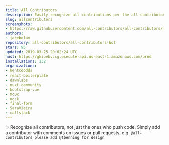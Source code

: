 ```yaml
---
title: All Contributors
description: Easily recognize all contributions per the all-contributors spec
slug: allcontributors
screenshots:
- https://raw.githubusercontent.com/all-contributors/all-contributors/master/docs/assets/bot-usage.png
authors:
- jakebolam
repository: all-contributors/all-contributors-bot
stars: 95
updated: 2019-03-25 20:02:24 UTC
host: https://gkioebvccg.execute-api.us-east-1.amazonaws.com/prod
installations: 232
organizations:
- kentcdodds
- react-boilerplate
- dawnlabs
- nuxt-community
- bootstrap-vue
- MoOx
- nock
- final-form
- SaraVieira
- callstack
---
```


✨ Recognize all contributors, not just the ones who push code. Simply add a contributor with comments on issues or pull requests, e.g. `@all-contributors please add @tbenning for design`
